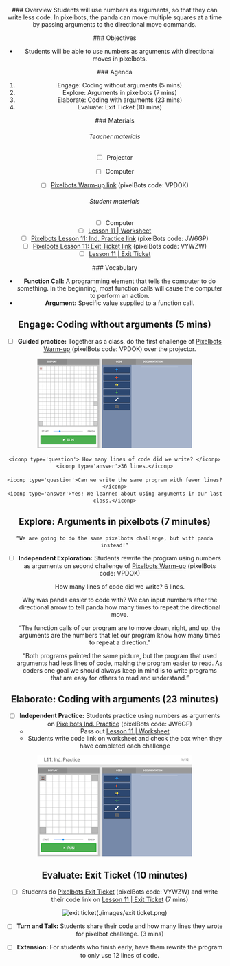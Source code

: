 <header title='coding with arguments in pixelbots' subtitle='plugged'/>

<notable>

<iconp src='/icons/activity.png'>### Overview</iconp>
Students will use numbers as arguments, so that they can write less code. In pixelbots, the panda can move multiple squares at a time by passing arguments to the directional move commands.


<iconp src='/icons/objectives.png'>### Objectives</iconp>

- Students will be able to use numbers as arguments with directional moves in pixelbots.

<iconp src='/icons/agenda.png'>### Agenda</iconp>

1. Engage: Coding without arguments (5 mins)
2. Explore: Arguments in pixelbots (7 mins)
3. Elaborate: Coding with arguments (23 mins)
4. Evaluate: Exit Ticket (10 mins)

<note>

<iconp src='/icons/materials.png'>### Materials</iconp>

###### Teacher materials
- [ ] Projector
- [ ] Computer
- [ ] [Pixelbots Warm-up link][warm-up] (pixelBots code: VPDOK)


###### Student materials
- [ ] Computer
- [ ] [Lesson 11 | Worksheet][worksheet]
- [ ] [Pixelbots Lesson 11: Ind. Practice link][practice] (pixelBots code: JW6GP)
- [ ] [Pixelbots Lesson 11: Exit Ticket link][exit ticket] (pixelBots code: VYWZW)
- [ ] [Lesson 11 | Exit Ticket][worksheet2]

<iconp src='/icons/vocab.png'>### Vocabulary</iconp>

- **Function Call:** A programming element that tells the computer to do something. In the beginning, most function calls will cause the computer to perform an action.
- **Argument:** Specific value supplied to a function call.

</note>

<pagebreak/>

## Engage: Coding without arguments (5 mins)

- [ ] **Guided practice:** Together as a class, do the first challenge of [Pixelbots Warm-up][warm-up] (pixelBots code: VPDOK) over the projector.

![engage](./images/engage.png)

	<iconp type='question'> How many lines of code did we write? </iconp>
	<iconp type='answer'>36 lines.</iconp>

	<iconp type='question'>Can we write the same program with fewer lines?</iconp>
	<iconp type='answer'>Yes! We learned about using arguments in our last class.</iconp>


## Explore: Arguments in pixelbots (7 minutes)

	“We are going to do the same pixelbots challenge, but with panda instead!”

- [ ] **Independent Exploration:** Students rewrite the program using numbers as arguments on second challenge of [Pixelbots Warm-up][warm-up] (pixelBots code: VPDOK)

	<iconp type='question'> How many lines of code did we write? </iconp>
	<iconp type='answer'>6 lines.</iconp>

	<iconp type='question'>Why was panda easier to code with?</iconp>
	<iconp type='answer'>We can input numbers after the directional arrow to tell panda how many times to repeat the directional move.</iconp>

	“The function calls of our program are to move down, right, and up, the arguments are the numbers that let our program know how many times to repeat a direction.”

	“Both programs painted the same picture, but the program that used arguments had less lines of code, making the program easier to read. As coders one goal we should always keep in mind is to write programs that are easy for others to read and understand.”

## Elaborate: Coding with arguments (23 minutes)

- [ ] **Independent Practice:** Students practice using numbers as arguments on [Pixelbots Ind. Practice][practice] (pixelBots code: JW6GP)
	- Pass out [Lesson 11 | Worksheet][worksheet]
	- Students write code link on worksheet and check the box when they have completed each challenge

![elaborate](./images/elaborate.png)

## Evaluate: Exit Ticket (10 minutes)

- [ ] Students do [Pixelbots Exit Ticket][exit ticket] (pixelBots code: VYWZW) and write their code link on [Lesson 11 | Exit Ticket][worksheet2] (7 mins)

![exit ticket](./images/exit ticket.png)

- [ ] **Turn and Talk:** Students share their code and how many lines they wrote for pixelbot challenge. (3 mins)
- [ ] **Extension:** For students who finish early, have them rewrite the program to only use 12 lines of code.


</notable>

[worksheet]: ../../worksheets/lesson11-worksheet.pdf
[worksheet2]: ../../worksheets/lesson11-wrapup.pdf
[warm-up]: http://www.pixelbots.io/VPDOK
[practice]: http://www.pixelbots.io/JW6GP
[exit ticket]: http://www.pixelbots.io/VYWZW
